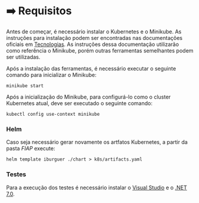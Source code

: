 <!-- Começando -->

# ➡️ Requisitos

<!-- Pré-requisitos para rodar o projeto -->

Antes de começar, é necessário instalar o Kubernetes e o Minikube. As instruções para instalação podem ser encontradas nas documentações oficiais em [Tecnologias](sobre_o_projeto.md). As instruções dessa documentação utilizarão como referência o Minikube, porém outras ferramentas semelhantes podem ser utilizadas.

Após a instalação das ferramentas, é necessário executar o seguinte comando para inicializar o Minikube:

``` minikube start ``` 

Após a inicialização do Minikube, para configurá-lo como o cluster Kubernetes atual, deve ser executado o seguinte comando:

``` kubectl config use-context minikube ``` 

### Helm

Caso seja necessário gerar novamente os artfatos Kubernetes, a partir da pasta *FIAP* execute:

``` helm template iburguer ./chart > k8s/artifacts.yaml ``` 

### Testes

Para a execução dos testes é necessário instalar o [Visual Studio](https://visualstudio.microsoft.com/pt-br/vs/professional/) e o [.NET 7.0](https://dotnet.microsoft.com/pt-br/download/dotnet/7.0).